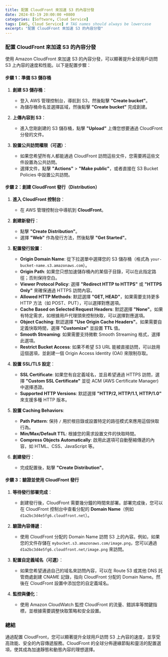 ```yaml
---
title: 配置 CloudFront 來加速 S3 的內容分發
date: 2024-03-19 20:00:00 +0800
categories: [Software, Cloud Service]
tags: [AWS, Cloud Service] # TAG names should always be lowercase
excerpt: "配置 CloudFront 來加速 S3 的內容分發"
---
```


### 配置 CloudFront 來加速 S3 的內容分發

使用 Amazon CloudFront 來加速 S3 的內容分發，可以顯著提升全球用戶訪問 S3 上內容的速度和性能。以下是配置步驟：

#### **步驟 1：準備 S3 儲存桶**
1. **創建 S3 儲存桶**：
   - 登入 AWS 管理控制台，導航到 S3，然後點擊 **"Create bucket"**。
   - 為儲存桶命名並選擇區域，然後點擊 **"Create bucket"** 完成創建。

2. **上傳內容到 S3**：
   - 進入您剛創建的 S3 儲存桶，點擊 **"Upload"** 上傳您想要通過 CloudFront 分發的文件。

3. **設置公共訪問權限（可選）**：
   - 如果您希望所有人都能通過 CloudFront 訪問這些文件，您需要將這些文件設置為公共訪問。
   - 選擇文件，點擊 **"Actions"** > **"Make public"**，或者直接在 S3 Bucket Policies 中設置公共訪問。

#### **步驟 2：創建 CloudFront 發行（Distribution）**
1. **進入 CloudFront 控制台**：
   - 在 AWS 管理控制台中導航到 **CloudFront**。

2. **創建新發行**：
   - 點擊 **"Create Distribution"**。
   - 選擇 **"Web"** 作為發行方法，然後點擊 **"Get Started"**。

3. **配置發行設置**：
   - **Origin Domain Name**: 從下拉選單中選擇您的 S3 儲存桶（格式為 `your-bucket-name.s3.amazonaws.com`）。
   - **Origin Path**: 如果您只想加速儲存桶內的某個子目錄，可以在此指定路徑；否則保持空白。
   - **Viewer Protocol Policy**: 選擇 **"Redirect HTTP to HTTPS"** 或 **"HTTPS Only"** 來確保通過 HTTPS 訪問內容。
   - **Allowed HTTP Methods**: 默認選擇 **"GET, HEAD"**，如果需要支持更多 HTTP 方法（如 POST、PUT），可以選擇對應選項。
   - **Cache Based on Selected Request Headers**: 默認選擇 **"None"**。如果有特定需求，如根據用戶代理頭來控制快取，可以選擇對應選項。
   - **Object Caching**: 默認選擇 **"Use Origin Cache Headers"**。如果需要自定義快取時間，選擇 **"Customize"** 並設置 **TTL** 值。
   - **Smooth Streaming**: 如果需要支持微軟 Smooth Streaming 格式，選擇此選項。
   - **Restrict Bucket Access**: 如果不希望 S3 URL 能被直接訪問，可以啟用這個選項，並創建一個 Origin Access Identity (OAI) 來限制存取。

4. **設置 SSL/TLS 設定**：
   - **SSL Certificate**: 如果您有自定義域名，並且希望通過 HTTPS 訪問，選擇 **"Custom SSL Certificate"** 並從 ACM (AWS Certificate Manager) 中選擇憑證。
   - **Supported HTTP Versions**: 默認選擇 **"HTTP/2, HTTP/1.1, HTTP/1.0"** 來支援多種 HTTP 版本。

5. **設置 Caching Behaviors**:
   - **Path Pattern**: 保持 `/` 用於根目錄或設置特定的路徑模式來應用這個快取行為。
   - **Min/Max/Default TTL**: 根據您的需求設置文件的快取時間。
   - **Compress Objects Automatically**: 啟用此選項可自動壓縮傳遞的內容，如 HTML、CSS、JavaScript 等。

6. **創建發行**：
   - 完成配置後，點擊 **"Create Distribution"**。

#### **步驟 3：驗證並使用 CloudFront 發行**

1. **等待發行部署完成**：
   - 創建發行後，CloudFront 需要幾分鐘的時間來部署。部署完成後，您可以在 CloudFront 控制台中查看分配的 **Domain Name**（例如 `d1a2bc3d4e5fg6.cloudfront.net`）。

2. **驗證內容傳遞**：
   - 使用 CloudFront 分配的 Domain Name 訪問 S3 上的內容。例如，如果您的文件存儲在 `mybucket.s3.amazonaws.com/image.png`，您可以通過 `d1a2bc3d4e5fg6.cloudfront.net/image.png` 來訪問。

3. **配置自定義域名（可選）**：
   - 如果您希望通過自己的域名來訪問內容，可以在 Route 53 或其他 DNS 託管商處創建 CNAME 記錄，指向 CloudFront 分配的 Domain Name。然後在 CloudFront 設置中添加您的自定義域名。

4. **監控與優化**：
   - 使用 Amazon CloudWatch 監控 CloudFront 的流量、錯誤率等關鍵指標，並根據需要調整快取策略和安全設置。

### 總結

通過配置 CloudFront，您可以顯著提升全球用戶訪問 S3 上內容的速度，並享受高效能、安全的內容傳遞服務。CloudFront 的全球分佈邊緣節點和靈活的配置選項，使其成為加速靜態和動態內容的理想選擇。

